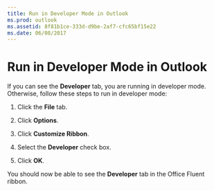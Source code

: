 ```yaml
---
title: Run in Developer Mode in Outlook
ms.prod: outlook
ms.assetid: 8f81b1ce-333d-d9be-2af7-cfc65bf15e22
ms.date: 06/08/2017
---
```



# Run in Developer Mode in Outlook

If you can see the **Developer** tab, you are running in developer mode. Otherwise, follow these steps to run in developer mode:


1. Click the **File** tab.
    
2. Click **Options**.
    
3. Click **Customize Ribbon**.
    
4. Select the **Developer** check box.
    
5. Click **OK**.
    

You should now be able to see the **Developer** tab in the Office Fluent ribbon.


